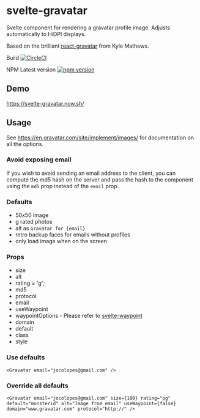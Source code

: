 # svelte-gravatar
Svelte component for rendering a gravatar profile image. Adjusts automatically to HiDPI displays.

Based on the brilliant [react-gravatar](https://github.com/KyleAMathews/react-gravatar/blob/master/README.md) from Kyle Mathews.

Build [![CircleCI](https://circleci.com/gh/DPr00f/svelte-gravatar/tree/master.svg?style=svg)](https://circleci.com/gh/DPr00f/svelte-gravatar/tree/master)

NPM Latest version [![npm version](https://badge.fury.io/js/svelte-gravatar.svg)](https://badge.fury.io/js/svelte-gravatar)

## Demo

https://svelte-gravatar.now.sh/

## Usage
See https://en.gravatar.com/site/implement/images/ for documentation on
all the options.

### Avoid exposing email
If you wish to avoid sending an email address to the client, you can
compute the md5 hash on the server and pass the hash to the component
using the `md5` prop instead of the `email` prop.

### Defaults
* 50x50 image
* g rated photos
* alt as `Gravatar for {email}`
* retro backup faces for emails without profiles
* only load image when on the screen

### Props

* size
* alt
* rating = 'g';
* md5
* protocol
* email
* useWaypoint
* waypointOptions - Please refer to [svelte-waypoint](https://github.com/matyunya/svelte-waypoint)
* domain
* default
* class
* style

### Use defaults
`<Gravatar email="jocolopes@gmail.com" />`

### Override all defaults

`<Gravatar
  email="jocolopes@gmail.com"
  size={100}
  rating="pg"
  default="monsterid"
  alt="Image from email"
  useWaypoint={false}
  domain="www.gravatar.com"
  protocol="http://"
/>`
